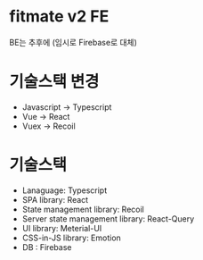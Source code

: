 # fitmate v2 FE
BE는 추후에 (임시로 Firebase로 대체)

# 기술스택 변경
* Javascript -> Typescript
* Vue -> React
* Vuex -> Recoil

# 기술스택
* Lanaguage: Typescript
* SPA library: React
* State management library: Recoil
* Server state management library: React-Query
* UI library: Meterial-UI
* CSS-in-JS library: Emotion
* DB : Firebase
